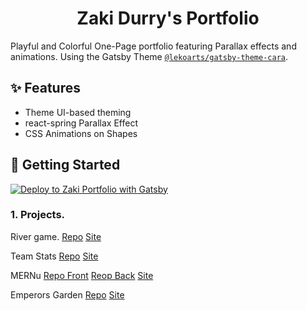 <h1 align="center">
  Zaki Durry's Portfolio
</h1>


Playful and Colorful One-Page portfolio featuring Parallax effects and animations. Using the Gatsby Theme [`@lekoarts/gatsby-theme-cara`](https://github.com/LekoArts/gatsby-themes/tree/main/themes/gatsby-theme-cara).
## ✨ Features

- Theme UI-based theming
- react-spring Parallax Effect
- CSS Animations on Shapes

## 🚀 Getting Started

[<img src="https://www.gatsbyjs.com/deploynow.svg" alt="Deploy to Zaki Portfolio with Gatsby">](https://https://zakidurry.com/)

### 1. **Projects.**

River game. [Repo](https://github.com/zedurry/riverGameProject1) [Site](https://zedurry.github.io/riverGameProject1/)

Team Stats [Repo](https://github.com/zedurry/team-stats) [Site](https://zed-team-stats.herokuapp.com/team-stats)

MERNu [Repo Front](https://github.com/fvences92/Project3-frontend) [Reop Back](https://github.com/BrinkleyS24/Project_3_backend) [Site](https://mernu21.netlify.app/)

Emperors Garden [Repo](https://github.com/zedurry/garden) [Site](https://djangogarden.herokuapp.com/)


